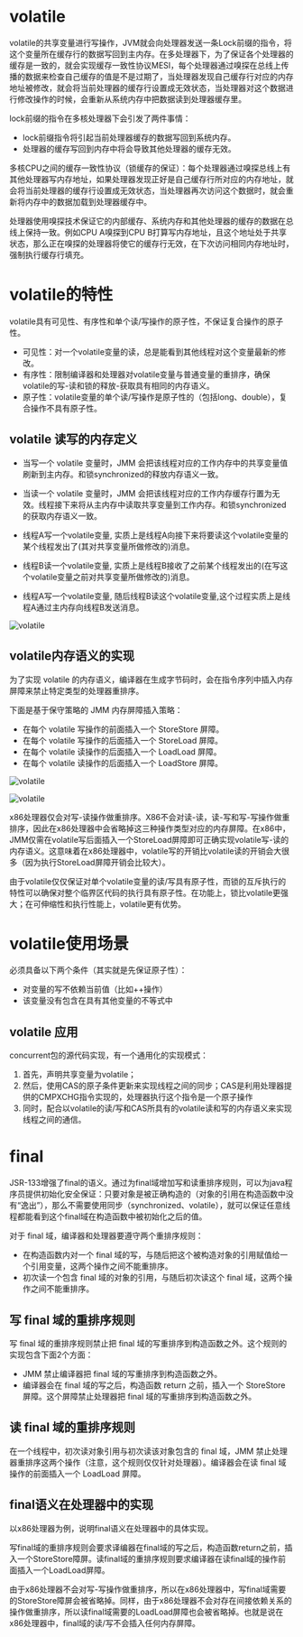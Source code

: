 # volatile
volatile的共享变量进行写操作，JVM就会向处理器发送一条Lock前缀的指令，将这个变量所在缓存行的数据写回到主内存。在多处理器下，为了保证各个处理器的缓存是一致的，就会实现缓存一致性协议MESI，每个处理器通过嗅探在总线上传播的数据来检查自己缓存的值是不是过期了，当处理器发现自己缓存行对应的内存地址被修改，就会将当前处理器的缓存行设置成无效状态，当处理器对这个数据进行修改操作的时候，会重新从系统内存中把数据读到处理器缓存里。
    
lock前缀的指令在多核处理器下会引发了两件事情：    
- lock前缀指令将引起当前处理器缓存的数据写回到系统内存。
- 处理器的缓存写回到内存中将会导致其他处理器的缓存无效。
    
多核CPU之间的缓存一致性协议（锁缓存的保证）：每个处理器通过嗅探总线上有其他处理器写内存地址，如果处理器发现正好是自己缓存行所对应的内存地址，就会将当前处理器的缓存行设置成无效状态，当处理器再次访问这个数据时，就会重新将内存中的数据加载到处理器缓存中。
    
处理器使用嗅探技术保证它的内部缓存、系统内存和其他处理器的缓存的数据在总线上保持一致。例如CPU A嗅探到CPU B打算写内存地址，且这个地址处于共享状态，那么正在嗅探的处理器将使它的缓存行无效，在下次访问相同内存地址时，强制执行缓存行填充。
    

# volatile的特性
volatile具有可见性、有序性和单个读/写操作的原子性，不保证复合操作的原子性。
    
- 可见性：对一个volatile变量的读，总是能看到其他线程对这个变量最新的修改。
- 有序性：限制编译器和处理器对volatile变量与普通变量的重排序，确保volatile的写-读和锁的释放-获取具有相同的内存语义。
- 原子性：volatile变量的单个读/写操作是原子性的（包括long、double），复合操作不具有原子性。
    

## volatile 读写的内存定义
- 当写一个 volatile 变量时，JMM 会把该线程对应的工作内存中的共享变量值刷新到主内存。和锁synchronized的释放内存语义一致。
- 当读一个 volatile 变量时，JMM 会把该线程对应的工作内存缓存行置为无效。线程接下来将从主内存中读取共享变量到工作内存。和锁synchronized的获取内存语义一致。
    
- 线程A写一个volatile变量, 实质上是线程A向接下来将要读这个volatile变量的某个线程发出了(其对共享变量所做修改的)消息。
- 线程B读一个volatile变量, 实质上是线程B接收了之前某个线程发出的(在写这个volatile变量之前对共享变量所做修改的)消息。
- 线程A写一个volatile变量, 随后线程B读这个volatile变量,这个过程实质上是线程A通过主内存向线程B发送消息。
    
![volatile](../../../../resources/images/jmm/volatile.jpg)  
    
## volatile内存语义的实现
为了实现 volatile 的内存语义，编译器在生成字节码时，会在指令序列中插入内存屏障来禁止特定类型的处理器重排序。
    
下面是基于保守策略的 JMM 内存屏障插入策略：
- 在每个 volatile 写操作的前面插入一个 StoreStore 屏障。
- 在每个 volatile 写操作的后面插入一个 StoreLoad 屏障。
- 在每个 volatile 读操作的后面插入一个 LoadLoad 屏障。
- 在每个 volatile 读操作的后面插入一个 LoadStore 屏障。
    
![volatile](../../../../resources/images/jmm/volatile-read.jpg)  
    
![volatile](../../../../resources/images/jmm/volatile-write.jpg)  
    
x86处理器仅会对写-读操作做重排序。X86不会对读-读，读-写和写-写操作做重排序，因此在x86处理器中会省略掉这三种操作类型对应的内存屏障。在x86中，JMM仅需在volatile写后面插入一个StoreLoad屏障即可正确实现volatile写-读的内存语义。这意味着在x86处理器中，volatile写的开销比volatile读的开销会大很多（因为执行StoreLoad屏障开销会比较大）。
    
由于volatile仅仅保证对单个volatile变量的读/写具有原子性，而锁的互斥执行的特性可以确保对整个临界区代码的执行具有原子性。在功能上，锁比volatile更强大；在可伸缩性和执行性能上，volatile更有优势。
    

# volatile使用场景
必须具备以下两个条件（其实就是先保证原子性）：    
- 对变量的写不依赖当前值（比如++操作）
- 该变量没有包含在具有其他变量的不等式中
    

## volatile 应用
concurrent包的源代码实现，有一个通用化的实现模式：
1. 首先，声明共享变量为volatile；
2. 然后，使用CAS的原子条件更新来实现线程之间的同步；CAS是利用处理器提供的CMPXCHG指令实现的，处理器执行这个指令是一个原子操作
3. 同时，配合以volatile的读/写和CAS所具有的volatile读和写的内存语义来实现线程之间的通信。
    

# final
JSR-133增强了final的语义。通过为final域增加写和读重排序规则，可以为java程序员提供初始化安全保证：只要对象是被正确构造的（对象的引用在构造函数中没有“逸出”），那么不需要使用同步（synchronized、volatile），就可以保证任意线程都能看到这个final域在构造函数中被初始化之后的值。
    
对于 final 域，编译器和处理器要遵守两个重排序规则：    
- 在构造函数内对一个 final 域的写，与随后把这个被构造对象的引用赋值给一个引用变量，这两个操作之间不能重排序。
- 初次读一个包含 final 域的对象的引用，与随后初次读这个 final 域，这两个操作之间不能重排序。
    
## 写 final 域的重排序规则
写 final 域的重排序规则禁止把 final 域的写重排序到构造函数之外。这个规则的实现包含下面2个方面：
    
- JMM 禁止编译器把 final 域的写重排序到构造函数之外。
- 编译器会在 final 域的写之后，构造函数 return 之前，插入一个 StoreStore 屏障。这个屏障禁止处理器把 final 域的写重排序到构造函数之外。
    
## 读 final 域的重排序规则
在一个线程中，初次读对象引用与初次读该对象包含的 final 域，JMM 禁止处理器重排序这两个操作（注意，这个规则仅仅针对处理器）。编译器会在读 final 域操作的前面插入一个 LoadLoad 屏障。
    
## final语义在处理器中的实现
以x86处理器为例，说明final语义在处理器中的具体实现。
    
写final域的重排序规则会要求译编器在final域的写之后，构造函数return之前，插入一个StoreStore障屏。读final域的重排序规则要求编译器在读final域的操作前面插入一个LoadLoad屏障。
    
由于x86处理器不会对写-写操作做重排序，所以在x86处理器中，写final域需要的StoreStore障屏会被省略掉。同样，由于x86处理器不会对存在间接依赖关系的操作做重排序，所以读final域需要的LoadLoad屏障也会被省略掉。也就是说在x86处理器中，final域的读/写不会插入任何内存屏障。
    

